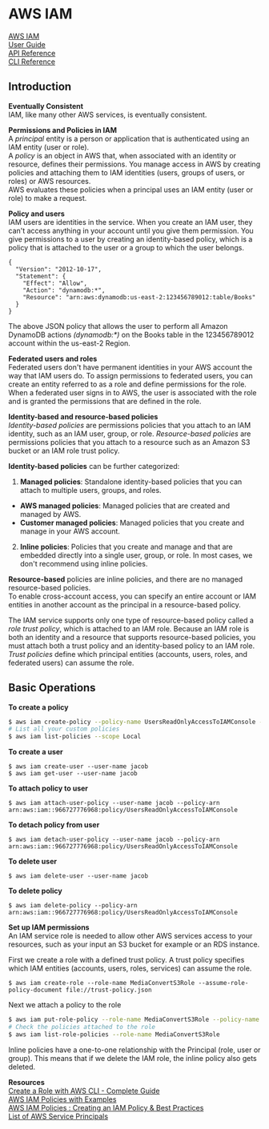 # AWS IAM
[AWS IAM](https://docs.aws.amazon.com/iam/index.html)   
[User Guide](https://docs.aws.amazon.com/IAM/latest/UserGuide/index.html)  
[API Reference](https://docs.aws.amazon.com/IAM/latest/APIReference/index.html)  
[CLI Reference](https://docs.aws.amazon.com/cli/latest/reference/iam/)  

## Introduction
__Eventually Consistent__  
IAM, like many other AWS services, is eventually consistent.  

__Permissions and Policies in IAM__   
A _principal_ entity is a person or application that is authenticated using an IAM entity (user or role).   
A _policy_ is an object in AWS that, when associated with an identity or resource, defines their permissions.
You manage access in AWS by creating policies and attaching them to IAM identities (users, groups of users, or roles) or AWS resources.  
AWS evaluates these policies when a principal uses an IAM entity (user or role) to make a request.

__Policy and users__   
IAM users are identities in the service. When you create an IAM user, they can't access anything in your account until you give them permission. You give permissions to a user by creating an identity-based policy, which is a policy that is attached to the user or a group to which the user belongs.  
```
{
  "Version": "2012-10-17",
  "Statement": {
    "Effect": "Allow",
    "Action": "dynamodb:*",
    "Resource": "arn:aws:dynamodb:us-east-2:123456789012:table/Books"
  }
}
```
The above JSON policy that allows the user to perform all Amazon DynamoDB actions _(dynamodb:*)_ on the Books table in the 123456789012 account within the us-east-2 Region.  

__Federated users and roles__  
Federated users don't have permanent identities in your AWS account the way that IAM users do. To assign permissions to federated users, you can create an entity referred to as a role and define permissions for the role. When a federated user signs in to AWS, the user is associated with the role and is granted the permissions that are defined in the role.  

__Identity-based and resource-based policies__  
_Identity-based policies_ are permissions policies that you attach to an IAM identity, such as an IAM user, group, or role. _Resource-based policies_ are permissions policies that you attach to a resource such as an Amazon S3 bucket or an IAM role trust policy.  

__Identity-based policies__ can be further categorized:
1. __Managed policies__: Standalone identity-based policies that you can attach to multiple users, groups, and roles.  
  * __AWS managed policies__:  Managed policies that are created and managed by AWS.
  * __Customer managed policies__: Managed policies that you create and manage in your AWS account.
2. __Inline policies__:  Policies that you create and manage and that are embedded directly into a single user, group, or role. In most cases, we don't recommend using inline policies.  

__Resource-based__ policies are inline policies, and there are no managed resource-based policies.  
To enable cross-account access, you can specify an entire account or IAM entities in another account as the principal in a resource-based policy.  

The IAM service supports only one type of resource-based policy called a _role trust policy_, which is attached to an IAM role. Because an IAM role is both an identity and a resource that supports resource-based policies, you must attach both a trust policy and an identity-based policy to an IAM role. _Trust policies_ define which principal entities (accounts, users, roles, and federated users) can assume the role.


## Basic Operations
__To create a policy__  
```bash
$ aws iam create-policy --policy-name UsersReadOnlyAccessToIAMConsole --policy-document file://iam-policy.json --description "Allow readonly access to IAM console"
# List all your custom policies
$ aws iam list-policies --scope Local
```

__To create a user__  
```
$ aws iam create-user --user-name jacob
$ aws iam get-user --user-name jacob
```

__To attach policy to user__  
```
$ aws iam attach-user-policy --user-name jacob --policy-arn arn:aws:iam::966727776968:policy/UsersReadOnlyAccessToIAMConsole
```

__To detach policy from user__  
```
$ aws iam detach-user-policy --user-name jacob --policy-arn arn:aws:iam::966727776968:policy/UsersReadOnlyAccessToIAMConsole
```  

__To delete user__  
```
$ aws iam delete-user --user-name jacob
```


__To delete policy__  
```
$ aws iam delete-policy --policy-arn arn:aws:iam::966727776968:policy/UsersReadOnlyAccessToIAMConsole
```


__Set up IAM permissions__   
An IAM service role is needed to allow other AWS services access to your resources, such as your input an S3 bucket for example or an RDS instance.   

First we create a role with a defined trust policy. A trust policy specifies which IAM entities (accounts, users, roles, services) can assume the role.  
```
$ aws iam create-role --role-name MediaConvertS3Role --assume-role-policy-document file://trust-policy.json
```
Next we attach a policy to the role
```bash
$ aws iam put-role-policy --role-name MediaConvertS3Role --policy-name S3ReadWritePolicy --policy-document file://s3-permission.json
# Check the policies attached to the role
$ aws iam list-role-policies --role-name MediaConvertS3Role
```
Inline policies have a one-to-one relationship with the Principal (role, user or group). This means that if we delete the IAM role, the inline policy also gets deleted.  

__Resources__  
[Create a Role with AWS CLI - Complete Guide](https://bobbyhadz.com/blog/aws-cli-create-role)    
[AWS IAM Policies with Examples](https://medium.com/tensult/aws-policies-with-examples-8340661d35e9)   
[AWS IAM Policies : Creating an IAM Policy & Best Practices](https://spacelift.io/blog/iam-policy)   
[List of AWS Service Principals](https://gist.github.com/shortjared/4c1e3fe52bdfa47522cfe5b41e5d6f22)     
